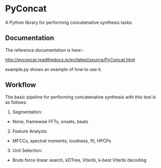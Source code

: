 # PyConcat
A Python library for performing concatenative synthesis tasks.

## Documentation

The reference documentation is here:-

http://pyconcat.readthedocs.io/en/latest/source/PyConcat.html

example.py shows an example of how to use it.

## Workflow

The basic pipeline for performing concatenative synthesis with this tool is as follows: 

1. Segmentation:
  * None, framewise FFTs, onsets, beats
2. Feature Analysis:
  * MFCCs, spectral moments, loudness, f0, HPCPs
3. Unit Selection:
  * Brute force linear search, kDTree, Viterbi, k-best Viterbi decoding
